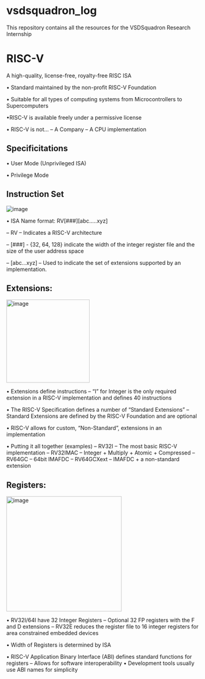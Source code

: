 # vsdsquadron_log
This repository contains all the resources for the VSDSquadron Research Internship 



# RISC-V

A high-quality, license-free, royalty-free RISC ISA

• Standard maintained by the non-profit RISC-V Foundation

• Suitable for all types of computing systems
from Microcontrollers to Supercomputers

•RISC-V is available freely under a permissive license

• RISC-V is not…
– A Company
– A CPU implementation


## Specificitations

• User Mode (Unprivileged ISA)

• Privilege Mode




## Instruction Set 



![image](https://github.com/mreddybalaji/vsdsquadron_log/assets/130784457/bd619147-e1b0-4dbb-80ff-3acbbd883314)


• ISA Name format: RV[###][abc…..xyz]


– RV – Indicates a RISC-V architecture


– [###] - {32, 64, 128} indicate the width of the
integer register file and the size of the user
address space


– [abc…xyz] – Used to indicate the set of
extensions supported by an implementation.




## Extensions:


<img width="218" alt="image" src="https://github.com/mreddybalaji/vsdsquadron_log/assets/130784457/029d6230-7715-40a6-91c7-ca4a033d8bd6">




• Extensions define instructions
– “I” for Integer is the only required extension in a RISC-V
implementation and defines 40 instructions

• The RISC-V Specification defines a number of “Standard
Extensions”
– Standard Extensions are defined by the RISC-V Foundation
and are optional

• RISC-V allows for custom, “Non-Standard”, extensions in
an implementation

• Putting it all together (examples)
– RV32I – The most basic RISC-V implementation
– RV32IMAC – Integer + Multiply + Atomic + Compressed
– RV64GC – 64bit IMAFDC
– RV64GCXext – IMAFDC + a non-standard extension





## Registers:


<img width="302" alt="image" src="https://github.com/mreddybalaji/vsdsquadron_log/assets/130784457/e93a1592-95f8-4977-a583-b95c1f7171ed">




• RV32I/64I have 32 Integer Registers
– Optional 32 FP registers with the F
and D extensions
– RV32E reduces the register file to 16
integer registers for area constrained
embedded devices

• Width of Registers is determined by ISA

• RISC-V Application Binary Interface (ABI)
defines standard functions for registers
– Allows for software interoperability
• Development tools usually use ABI names
for simplicity








